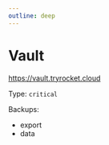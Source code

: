 ```yaml
---
outline: deep
---
```


# Vault

https://vault.tryrocket.cloud

Type: `critical`

Backups:

- export
- data
